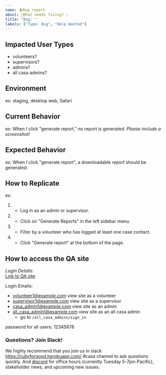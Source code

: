 ```yaml
---
name: 🪲Bug report
about: 🔨What needs fixing? ✨
title: "Bug: "
labels: ["Type: Bug", "Help Wanted"]
---
```


## Impacted User Types
 - volunteers?
 - supervisors?
 - admins?
 - all casa admins?

## Environment
ex: staging, desktop web, Safari

## Current Behavior
ex: When I click "generate report," no report is generated.
_Please include a screenshot!_

## Expected Behavior
ex: When I click "generate report", a downloadable report should be generated.

## How to Replicate
ex: 
1. - Log in as an admin or supervisor.
2. - Click on "Generate Reports" in the left sidebar menu.
3. - Filter by a volunteer who has logged at least one case contact.
4. - Click "Generate report" at the bottom of the page.

## How to access the QA site
_Login Details:_  
[Link to QA site](https://casa-qa.herokuapp.com/)  

Login Emails: 
- volunteer1@example.com  view site as a volunteer
- supervisor1@example.com view site as a supervisor
- casa_admin1@example.com view site as an admin
- all_casa_admin1@example.com view site as an all casa admin
  - go to `/all_casa_admins/sign_in`  

password for all users: 12345678  

### Questions? Join Slack!

We highly recommend that you join us in slack https://rubyforgood.herokuapp.com/ #casa channel to ask questions quickly. And [discord](https://discord.gg/qJcw2RZH8Q) for office hours (currently Tuesday 5-7pm Pacific), stakeholder news, and upcoming new issues.
